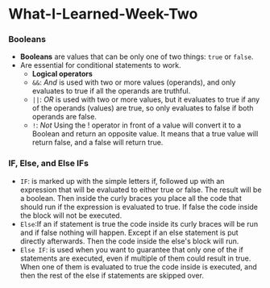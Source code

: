 # What-I-Learned-Week-Two

### Booleans
  - **Booleans** are values that can be only one of two things: `true` or `false`.
  - Are essential for conditional statements to work.
    - **Logical operators**
    - `&&`: *And* is used with two or more values (operands), and only evaluates to true if all the operands are truthful.
    - `||`: *OR* is used with two or more values, but it evaluates to true if any of the operands (values) are true, so only evaluates to false if both operands are false.
    - `!`: *Not* Using the ! operator in front of a value will convert it to a Boolean and return an opposite value. It means that a true value will return false, and a false will return true.

### IF, Else, and Else IFs  
  - `IF`: is marked up with the simple letters if, followed up with an expression that will be evaluated to either true or false. The result will be a boolean. Then inside the curly braces you place all the code that should run if the expression is evaluated to true. If false the code inside the block will not be executed.
  - `Else`:If an if statement is true the code inside its curly braces will be run and if false nothing will happen. Except if an else statement is put directly afterwards. Then the code inside the else's block will run.
  - `Else IF`: is used when you want to guarantee that only one of the if statements are executed, even if multiple of them could result in true. When one of them is evaluated to true the code inside is executed, and then the rest of the else if statements are skipped over.
